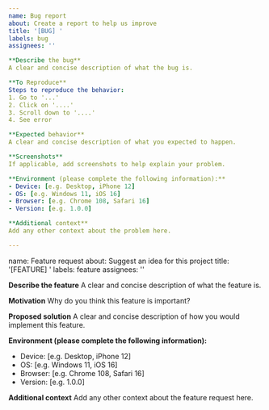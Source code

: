 ```yaml
---
name: Bug report
about: Create a report to help us improve
title: '[BUG] '
labels: bug
assignees: ''

**Describe the bug**
A clear and concise description of what the bug is.

**To Reproduce**
Steps to reproduce the behavior:
1. Go to '...'
2. Click on '....'
3. Scroll down to '....'
4. See error

**Expected behavior**
A clear and concise description of what you expected to happen.

**Screenshots**
If applicable, add screenshots to help explain your problem.

**Environment (please complete the following information):**
- Device: [e.g. Desktop, iPhone 12]
- OS: [e.g. Windows 11, iOS 16]
- Browser: [e.g. Chrome 108, Safari 16]
- Version: [e.g. 1.0.0]

**Additional context**
Add any other context about the problem here.

---
```

name: Feature request
about: Suggest an idea for this project
title: '[FEATURE] '
labels: feature
assignees: ''

**Describe the feature**
A clear and concise description of what the feature is.

**Motivation**
Why do you think this feature is important?

**Proposed solution**
A clear and concise description of how you would implement this feature.

**Environment (please complete the following information):**
- Device: [e.g. Desktop, iPhone 12]
- OS: [e.g. Windows 11, iOS 16]
- Browser: [e.g. Chrome 108, Safari 16]
- Version: [e.g. 1.0.0]

**Additional context**
Add any other context about the feature request here.
